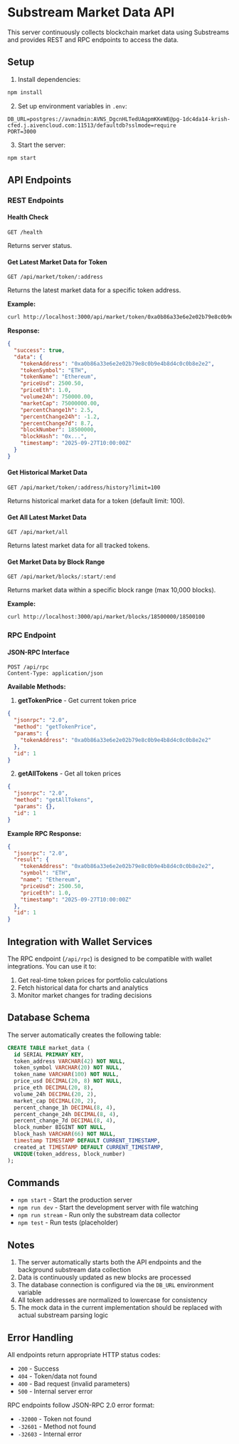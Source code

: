 # Substream Market Data API

This server continuously collects blockchain market data using Substreams and provides REST and RPC endpoints to access the data.

## Setup

1. Install dependencies:
```bash
npm install
```

2. Set up environment variables in `.env`:
```
DB_URL=postgres://avnadmin:AVNS_DgcnHLTedUAqpmKKeWE@pg-1dc4da14-krish-cfed.j.aivencloud.com:11513/defaultdb?sslmode=require
PORT=3000
```

3. Start the server:
```bash
npm start
```

## API Endpoints

### REST Endpoints

#### Health Check
```
GET /health
```
Returns server status.

#### Get Latest Market Data for Token
```
GET /api/market/token/:address
```
Returns the latest market data for a specific token address.

**Example:**
```bash
curl http://localhost:3000/api/market/token/0xa0b86a33e6e2e02b79e8c0b9e4b8d4c0c0b8e2e2
```

**Response:**
```json
{
  "success": true,
  "data": {
    "tokenAddress": "0xa0b86a33e6e2e02b79e8c0b9e4b8d4c0c0b8e2e2",
    "tokenSymbol": "ETH",
    "tokenName": "Ethereum",
    "priceUsd": 2500.50,
    "priceEth": 1.0,
    "volume24h": 750000.00,
    "marketCap": 75000000.00,
    "percentChange1h": 2.5,
    "percentChange24h": -1.2,
    "percentChange7d": 8.7,
    "blockNumber": 18500000,
    "blockHash": "0x...",
    "timestamp": "2025-09-27T10:00:00Z"
  }
}
```

#### Get Historical Market Data
```
GET /api/market/token/:address/history?limit=100
```
Returns historical market data for a token (default limit: 100).

#### Get All Latest Market Data
```
GET /api/market/all
```
Returns latest market data for all tracked tokens.

#### Get Market Data by Block Range
```
GET /api/market/blocks/:start/:end
```
Returns market data within a specific block range (max 10,000 blocks).

**Example:**
```bash
curl http://localhost:3000/api/market/blocks/18500000/18500100
```

### RPC Endpoint

#### JSON-RPC Interface
```
POST /api/rpc
Content-Type: application/json
```

**Available Methods:**

1. **getTokenPrice** - Get current token price
```json
{
  "jsonrpc": "2.0",
  "method": "getTokenPrice",
  "params": {
    "tokenAddress": "0xa0b86a33e6e2e02b79e8c0b9e4b8d4c0c0b8e2e2"
  },
  "id": 1
}
```

2. **getAllTokens** - Get all token prices
```json
{
  "jsonrpc": "2.0",
  "method": "getAllTokens",
  "params": {},
  "id": 1
}
```

**Example RPC Response:**
```json
{
  "jsonrpc": "2.0",
  "result": {
    "tokenAddress": "0xa0b86a33e6e2e02b79e8c0b9e4b8d4c0c0b8e2e2",
    "symbol": "ETH",
    "name": "Ethereum",
    "priceUsd": 2500.50,
    "priceEth": 1.0,
    "timestamp": "2025-09-27T10:00:00Z"
  },
  "id": 1
}
```

## Integration with Wallet Services

The RPC endpoint (`/api/rpc`) is designed to be compatible with wallet integrations. You can use it to:

1. Get real-time token prices for portfolio calculations
2. Fetch historical data for charts and analytics  
3. Monitor market changes for trading decisions

## Database Schema

The server automatically creates the following table:

```sql
CREATE TABLE market_data (
  id SERIAL PRIMARY KEY,
  token_address VARCHAR(42) NOT NULL,
  token_symbol VARCHAR(20) NOT NULL,
  token_name VARCHAR(100) NOT NULL,
  price_usd DECIMAL(20, 8) NOT NULL,
  price_eth DECIMAL(20, 8),
  volume_24h DECIMAL(20, 2),
  market_cap DECIMAL(20, 2),
  percent_change_1h DECIMAL(8, 4),
  percent_change_24h DECIMAL(8, 4),
  percent_change_7d DECIMAL(8, 4),
  block_number BIGINT NOT NULL,
  block_hash VARCHAR(66) NOT NULL,
  timestamp TIMESTAMP DEFAULT CURRENT_TIMESTAMP,
  created_at TIMESTAMP DEFAULT CURRENT_TIMESTAMP,
  UNIQUE(token_address, block_number)
);
```

## Commands

- `npm start` - Start the production server
- `npm run dev` - Start the development server with file watching
- `npm run stream` - Run only the substream data collector
- `npm test` - Run tests (placeholder)

## Notes

1. The server automatically starts both the API endpoints and the background substream data collection
2. Data is continuously updated as new blocks are processed
3. The database connection is configured via the `DB_URL` environment variable
4. All token addresses are normalized to lowercase for consistency
5. The mock data in the current implementation should be replaced with actual substream parsing logic

## Error Handling

All endpoints return appropriate HTTP status codes:
- `200` - Success
- `404` - Token/data not found
- `400` - Bad request (invalid parameters)
- `500` - Internal server error

RPC endpoints follow JSON-RPC 2.0 error format:
- `-32000` - Token not found
- `-32601` - Method not found  
- `-32603` - Internal error